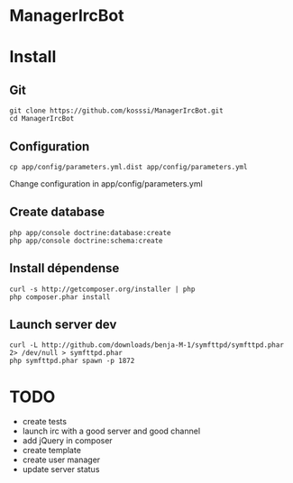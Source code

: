 ManagerIrcBot
=============

# Install

## Git

    git clone https://github.com/kosssi/ManagerIrcBot.git
    cd ManagerIrcBot

## Configuration

    cp app/config/parameters.yml.dist app/config/parameters.yml

Change configuration in app/config/parameters.yml

## Create database

    php app/console doctrine:database:create
    php app/console doctrine:schema:create

## Install dépendense

    curl -s http://getcomposer.org/installer | php
    php composer.phar install

## Launch server dev

    curl -L http://github.com/downloads/benja-M-1/symfttpd/symfttpd.phar 2> /dev/null > symfttpd.phar
    php symfttpd.phar spawn -p 1872

# TODO

* create tests
* launch irc with a good server and good channel
* add jQuery in composer
* create template
* create user manager
* update server status
